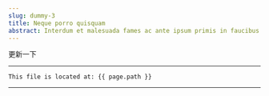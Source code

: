 ```yaml
---
slug: dummy-3
title: Neque porro quisquam
abstract: Interdum et malesuada fames ac ante ipsum primis in faucibus.
---
```


更新一下

---
```
This file is located at: {{ page.path }}
```
---